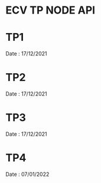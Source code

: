 # ECV TP NODE API

# TP1 
Date : 17/12/2021

# TP2
Date : 17/12/2021

# TP3
Date : 17/12/2021

# TP4
Date : 07/01/2022